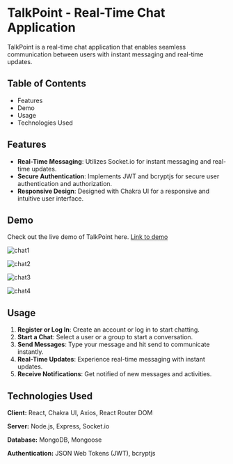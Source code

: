 # TalkPoint - Real-Time Chat Application

TalkPoint is a real-time chat application that enables seamless communication between users with instant messaging and real-time updates.

## Table of Contents
- Features
- Demo
- Usage
- Technologies Used

## Features

- **Real-Time Messaging**: Utilizes Socket.io for instant messaging and real-time updates.
- **Secure Authentication**: Implements JWT and bcryptjs for secure user authentication and authorization.
- **Responsive Design**: Designed with Chakra UI for a responsive and intuitive user interface.

## Demo

Check out the live demo of TalkPoint here.
[Link to demo](https://talkpoint.onrender.com/chats)

![chat1](https://github.com/Samridhii1212/TalkPoint/assets/115480641/fea26d48-4d63-437a-8c1b-46ad6bb42070)<br>

![chat2](https://github.com/Samridhii1212/TalkPoint/assets/115480641/f2e218cb-6dbf-44ec-8c97-dfbb746cd889)<br>


![chat3](https://github.com/Samridhii1212/TalkPoint/assets/115480641/c252162c-979b-4c6c-91a0-5421a51ad813)<br>

![chat4](https://github.com/Samridhii1212/TalkPoint/assets/115480641/29060f39-6cc7-43c5-9f7d-dafce329385d)<br>


## Usage
1. **Register or Log In**: Create an account or log in to start chatting.
2. **Start a Chat**: Select a user 
or a group to start a conversation.
3. **Send Messages**: Type your message and hit send to communicate instantly.
4. **Real-Time Updates**: Experience real-time messaging with instant updates.
5. **Receive Notifications**: Get notified of new messages and activities.

## Technologies Used

**Client:** React, Chakra UI, Axios, React Router DOM

**Server:** Node.js, Express, Socket.io

**Database:** MongoDB, Mongoose

**Authentication:** JSON Web Tokens (JWT), bcryptjs


